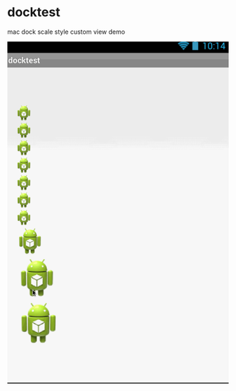 docktest
========

mac dock scale style custom view demo


![demo_gif](https://github.com/7heaven/docktest/blob/master/arts/demo.gif)
